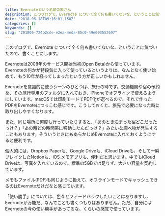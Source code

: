 ```yaml
---
title: Evernoteという名前の象さん
description: このブログで、Evernote について全く何も書いてないな、ということに気づいたので、書くことにします。
date: '2018-06-18T09:16:01.150Z'
categories: []
keywords: []
slug: "201806-724b2cde-e2ea-4eda-85c0-49e603552697"
---
```

このブログで、Evernote について全く何も書いてないな、ということに気づいたので、書くことにします。

Evernoteは2008年のサービス開始当初(Open Beta)から使っています。Evernoteの何かが特段気に入って使っているというよりは、なんとなく使い始めて、もう10年が経ってしまったという方が正しいかもしれません。

Evernoteを意識的に使うシーンのひとつは、旅行の時です。交通機関や宿の予約を、その旅行専用のフォルダに入れておき、iPhoneでオフラインで使えるようにしています。macOSでは印刷モードでPDF化が選べるので、それで作ったPDFをEvernoteにつっこむ感じです。こうしておくと、旅先で必要になった時に取り出しやすくなります。

また、同じ場所に何度も行っていたりすると、「あのとき泊まった宿どこだったっけ？」「あの時どの時間帯に移動したんだっけ？」みたいな調べ物が発生することもあります。そういうときにもあらかじめEvernoteに入れておくようにすると便利です。

個人的には、Dropbox Paperも、Google Driveも、iCloud Driveも、そして一瞬ブレイクしたNotionも、iOS メモアプリも、便利だと思います。中でもiCloud Driveは、写真を入れているので、標準の5GBでは足りず、大きい容量を契約しています。

メモもファイル(PDF)も同じように扱えて、オフラインモードでキャッシュできるのはEvernoteだけだなと感じています。

「使い勝手」については、色々とフィードバックしたいことはありますし、Evernoteが万能だ、なんてことも書くつもりはありません。ただ、自分にはEvernoteの今の使い勝手があってるな、くらいの感覚で使っています。